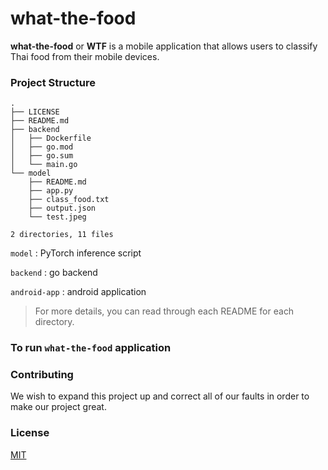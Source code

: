 # what-the-food

**what-the-food** or **WTF** is a mobile application that allows users to classify Thai food from their mobile devices.

### Project Structure

```
.
├── LICENSE
├── README.md
├── backend
│   ├── Dockerfile
│   ├── go.mod
│   ├── go.sum
│   └── main.go
└── model
    ├── README.md
    ├── app.py
    ├── class_food.txt
    ├── output.json
    └── test.jpeg

2 directories, 11 files
```

`model` : PyTorch inference script

`backend` : go backend

`android-app` : android application

> For more details, you can read through each README for each directory.

### To run `what-the-food` application


### Contributing

We wish to expand this project up and correct all of our faults in order to make our project great.

### License
[MIT](https://choosealicense.com/licenses/mit/)